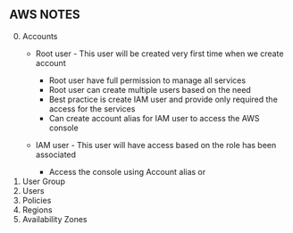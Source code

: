## AWS NOTES
0. Accounts
    - Root user - This user will be created very first time when we create account
        - Root user have full permission to manage all services
        - Root user can create multiple users based on the need
        - Best practice is create IAM user and provide only required the access for the services
        - Can create account alias for IAM user to access the AWS console
          
    - IAM user - This user will have access based on the role has been associated
        - Access the console using Account alias or
2. User Group
3. Users
4. Policies
5. Regions
6. Availability Zones 
   

